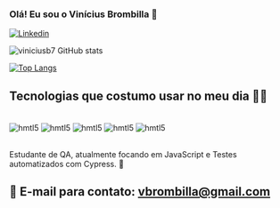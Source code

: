 
### Olá! Eu sou o Vinícius Brombilla 👋

[![Linkedin](https://img.shields.io/badge/LinkedIn-0077B5?style=for-the-badge&logo=linkedin&logoColor=white)](https://www.linkedin.com/in/vinicius-brombilla-14734016b)



![viniciusb7 GitHub stats](https://github-readme-stats.vercel.app/api?username=viniciusb7&show_icons=true&theme=dracula)

[![Top Langs](https://github-readme-stats.vercel.app/api/top-langs/?username=viniciusb7)](https://github.com/viniciusb7/github-readme-stats)

## Tecnologias que costumo usar no meu dia 🧑‍💻

<div style="display: inline_block"><br/>
<img align="center" alt= "hmtl5" src="https://img.shields.io/badge/HTML5-E34F26?style=for-the-badge&logo=html5&logoColor=white"/>
<img align="center" alt= "hmtl5" src="https://img.shields.io/badge/JavaScript-F7DF1E?style=for-the-badge&logo=javascript&logoColor=black"/>
<img align="center" alt= "hmtl5" src="https://img.shields.io/badge/Visual_Studio-5C2D91?style=for-the-badge&logo=visual%20studio&logoColor=white"/>
<img align="center" alt= "hmtl5" src="https://img.shields.io/badge/GIT-E44C30?style=for-the-badge&logo=git&logoColor=white"/>
<img align="center" alt= "hmtl5" src="https://img.shields.io/badge/mocha.js-323330?style=for-the-badge&logo=mocha&logoColor=Brown"/>  
</div><br/>

Estudante de QA, atualmente focando em JavaScript e Testes automatizados com Cypress. 🚀

## 📧 E-mail para contato: vbrombilla@gmail.com





</div>



